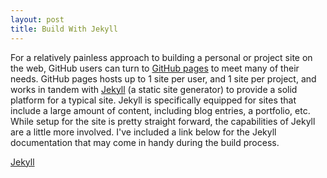 ```yaml
---
layout: post
title: Build With Jekyll
---
```


For a relatively painless approach to building a personal or project site on the web, GitHub users can turn to [GitHub pages](https://pages.github.com/) to meet many of their needs. GitHub pages hosts up to 1 site per user, and 1 site per project, and works in tandem with [Jekyll](https://help.github.com/articles/using-jekyll-with-pages/) (a static site generator) to provide a solid platform for a typical site. Jekyll is specifically equipped for sites that include a large amount of content, including blog entries, a portfolio, etc. While setup for the site is pretty straight forward, the capabilities of Jekyll are a little more involved. I've included a link below for the Jekyll documentation that may come in handy during the build process.

[Jekyll](http://jekyllrb.com/docs/home/)

